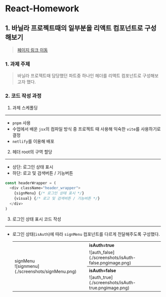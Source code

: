 # React-Homework

## 1. 바닐라 프로젝트때의 일부분을 리액트 컴포넌트로 구성해보기
> [페이지 링크 이동](https://react-sang01.netlify.app/)


### 1. 과제 주제
> 바닐라 프로젝트때 담당했던 파트중 하나인 헤더를 리액트 컴포넌트로 구성해보고자 했다.

### 2. 코드 작성 과정

1) 과제 스케폴딩
---
- `pnpm` 사용
- 수업에서 배운 `jsx`의 컴파일 방식 중 프로젝트 때 사용해 익숙한 `vite`를 사용하기로 결정
- `netlify`를 이용해 배포

2) 헤더 root의 구역 할당
---
- 상단: 로그인 상태 표시
- 하단: 로고 및 검색버튼 / 기능버튼
```js
const headerWrapper = (
  <div className="header_wrapper">
    {signMenu} {/* 로그인 상태 표시 */}
    {visual} {/* 로고 및 검색버튼 / 기능버튼 */}
  </div>
)
```

3) 로그인 상태 표시 코드 작성
---
- 로그인 상태(`isAuth`)에 따라 `signMenu` 컴포넌트를 다르게 전달해주도록 구성했다.<br />

  <table>
  <tr>
    <td rowspan="4">
      signMenu<br />
      ![signmenu](./screenshots/signMenu.png)
    </td>
    <th>isAuth=true</th>
  </tr>
  <tr>
    <td>![auth_false](./screenshots/isAuth-false.pngimage.png)</td>
  </tr>
  <tr>
    <th>isAuth=false</th>
  </tr>
  <tr>
    <td>![auth_true](./screenshots/isAuth-true.pngimage.png)</td>
  </tr>
  
  </table>
  